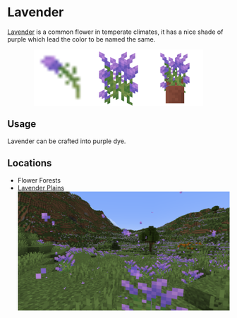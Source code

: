 # Lavender

<!--description:Learn everything about the lavender, a very cozy flower.-->
<!--thumbnail:images/assets/item/lavender.png-->

[Lavender][lavender_wikipedia] is a common flower in temperate climates,
it has a nice shade of purple which lead the color to be named the same.

<div style="display: flex; justify-content: center;">
<img alt="Lavender Item" title="Lavender Item" class="item" src="../../src/main/resources/assets/aurorasdeco/textures/item/lavender.png" width="128" height="128" />
<img alt="Lavender Flower" title="Lavender Flower" class="item" src="../../images/render/lavender.png" width="128" height="128" />
<img alt="Potted Lavender" title="Potted Lavender" class="item" src="../../images/render/potted/lavender.png" width="128" height="128" />
</div>

## Usage

Lavender can be crafted into purple dye.

## Locations

 - Flower Forests
 - [Lavender Plains](../biomes/lavender_plains.md)  
   ![Lavender Plains Picture](../../images/biome/lavender_plains.png "Lavender Plains")

[lavender_wikipedia]: https://en.wikipedia.org/wiki/Lavandula "Wikipedia page"
